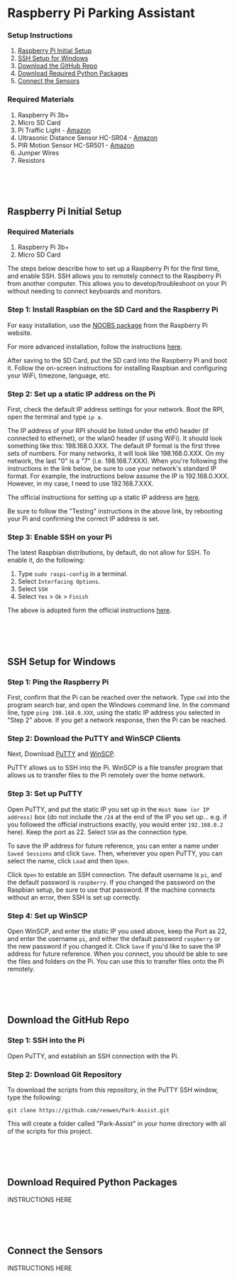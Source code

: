 # Raspberry Pi Parking Assistant

### Setup Instructions
1. [Raspberry Pi Initial Setup](#raspberry-pi-initial-setup)
2. [SSH Setup for Windows](#ssh-setup-for-windows)
3. [Download the GitHub Repo](#download-the-github-repo)
4. [Download Required Python Packages](#download-required-python-packages)
5. [Connect the Sensors](#connect-the-sensors) 

### Required Materials

1. Raspberry Pi 3b+
2. Micro SD Card
3. Pi Traffic Light - [Amazon](https://www.amazon.com/gp/product/B00RIIGD30/ref=oh_aui_detailpage_o03_s01?ie=UTF8&psc=1)
4. Ultrasonic Distance Sensor HC-SR04 - [Amazon](https://www.amazon.com/SainSmart-HC-SR04-Ranging-Detector-Distance/dp/B004U8TOE6/ref=asc_df_B004U8TOE6/?tag=hyprod-20&linkCode=df0&hvadid=312127837151&hvpos=1o2&hvnetw=g&hvrand=16154594324665021790&hvpone=&hvptwo=&hvqmt=&hvdev=c&hvdvcmdl=&hvlocint=&hvlocphy=9008164&hvtargid=pla-459285090715&psc=1&tag=&ref=&adgrpid=57636291530&hvpone=&hvptwo=&hvadid=312127837151&hvpos=1o2&hvnetw=g&hvrand=16154594324665021790&hvqmt=&hvdev=c&hvdvcmdl=&hvlocint=&hvlocphy=9008164&hvtargid=pla-459285090715)
5. PIR Motion Sensor HC-SR501 - [Amazon](https://www.amazon.com/DIYmall-HC-SR501-Motion-Infrared-Arduino/dp/B012ZZ4LPM/ref=asc_df_B012ZZ4LPM/?tag=hyprod-20&linkCode=df0&hvadid=312141147291&hvpos=1o3&hvnetw=g&hvrand=17007910937892278118&hvpone=&hvptwo=&hvqmt=&hvdev=c&hvdvcmdl=&hvlocint=&hvlocphy=9008164&hvtargid=pla-570427408451&psc=1&tag=&ref=&adgrpid=68997874944&hvpone=&hvptwo=&hvadid=312141147291&hvpos=1o3&hvnetw=g&hvrand=17007910937892278118&hvqmt=&hvdev=c&hvdvcmdl=&hvlocint=&hvlocphy=9008164&hvtargid=pla-570427408451)
6. Jumper Wires
7. Resistors

<br><br><br>
## Raspberry Pi Initial Setup

### Required Materials
1. Raspberry Pi 3b+
2. Micro SD Card

The steps below describe how to set up a Raspberry Pi for the first time, and enable SSH. SSH allows you to remotely connect to the Raspberry Pi from another computer. This allows you to develop/troubleshoot on your Pi without needing to connect keyboards and monitors.

### Step 1: Install Raspbian on the SD Card and the Raspberry Pi

For easy installation, use the [NOOBS package](https://www.raspberrypi.org/documentation/installation/noobs.md) from the Raspberry Pi website.

For more advanced installation, follow the instructions [here](https://www.raspberrypi.org/documentation/installation/installing-images/).

After saving to the SD Card, put the SD card into the Raspberry Pi and boot it. Follow the on-screen instructions for installing Raspbian and configuring your WiFi, timezone, language, etc.

### Step 2: Set up a static IP address on the Pi

First, check the default IP address settings for your network. Boot the RPI, open the terminal and type `ip a`.

The IP address of your RPI should be listed under the eth0 header (if connected to ethernet), or the wlan0 header (if using WiFi). It should look something like this: 198.168.0.XXX. The default IP format is the first three sets of numbers. For many networks, it will look like 198.168.0.XXX. On my network, the last "0" is a "7" (i.e. 198.168.7.XXX). When you're following the instructions in the link below, be sure to use your network's standard IP format. For example, the instructions below assume the IP is 192.168.0.XXX. However, in my case, I need to use 192.168.7.XXX.  

The official instructions for setting up a static IP address are [here](https://www.raspberrypi.org/learning/networking-lessons/rpi-static-ip-address/).

Be sure to follow the "Testing" instructions in the above link, by rebooting your Pi and confirming the correct IP address is set.

### Step 3: Enable SSH on your Pi

The latest Raspbian distributions, by default, do not allow for SSH. To enable it, do the following:

1. Type `sudo raspi-config` in a terminal.
2. Select `Interfacing Options`.
3. Select `SSH`
4. Select `Yes` > `Ok` > `Finish`

The above is adopted form the official instructions [here](https://www.raspberrypi.org/documentation/remote-access/ssh/).

<br><br><br>
## SSH Setup for Windows

### Step 1: Ping the Raspberry Pi
First, confirm that the Pi can be reached over the network. Type `cmd` into the program search bar, and open the Windows command line.
In the command line, type `ping 198.168.0.XXX`, using the static IP address you selected in "Step 2" above. If you get a network response, then the Pi can be reached.

### Step 2: Download the PuTTY and WinSCP Clients
Next, Download [PuTTY](https://www.putty.org/) and [WinSCP](https://winscp.net/eng/download.php).

PuTTY allows us to SSH into the Pi. WinSCP is a file transfer program that allows us to transfer files to the Pi remotely over the home network.

### Step 3: Set up PuTTY

Open PuTTY, and put the static IP you set up in the `Host Name (or IP address)` box (do not include the `/24` at the end of the IP you set up... e.g. if you followed the official instructions exactly, you would enter `192.168.0.2` here). Keep the port as 22. Select `SSH` as the connection type.

To save the IP address for future reference, you can enter a name under `Saved Sessions` and click `Save`. Then, whenever you open PuTTY, you can select the name, click `Load` and then `Open`.

Click `Open` to estable an SSH connection. The default username is `pi`, and the default password is `raspberry`. If you changed the password on the Raspbian setup, be sure to use that password. If the machine connects without an error, then SSH is set up correctly.

### Step 4: Set up WinSCP

Open WinSCP, and enter the static IP you used above, keep the Port as 22, and enter the username `pi`, and either the default password `raspberry` or the new password if you changed it. Click `Save` if you'd like to save the IP address for future reference. When you connect, you should be able to see the files and folders on the Pi. You can use this to transfer files onto the Pi remotely.

<br><br><br>
## Download the GitHub Repo

### Step 1: SSH into the Pi

Open PuTTY, and establish an SSH connection with the Pi.

### Step 2: Download Git Repository

To download the scripts from this repository, in the PuTTY SSH window, type the following:

```
git clone https://github.com/reowen/Park-Assist.git
```

This will create a folder called "Park-Assist" in your home directory with all of the scripts for this project.

<br><br><br>
## Download Required Python Packages

INSTRUCTIONS HERE

<br><br><br>
## Connect the Sensors

INSTRUCTIONS HERE
